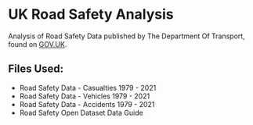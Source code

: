 # UK Road Safety Analysis
Analysis of Road Safety Data published by The Department Of Transport, found on [GOV.UK](https://www.data.gov.uk/dataset/cb7ae6f0-4be6-4935-9277-47e5ce24a11f/road-safety-data).

## Files Used:
* Road Safety Data - Casualties 1979 - 2021 
* Road Safety Data - Vehicles 1979 - 2021 
* Road Safety Data - Accidents 1979 - 2021
* Road Safety Open Dataset Data Guide

